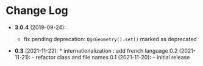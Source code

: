 Change Log 
==========
* __3.0.4__ (2019-09-24):
    * fix pending deprecation: `QgsGeometry().set()` marked as deprecated

* __0.3__ (2021-11-22):
        * internationalization : add french language
    0.2 (2021-11-21):
        - refactor class and file names
    0.1 (2021-11-20):
        – initial release
